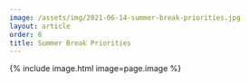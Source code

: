 ```yaml
---
image: /assets/img/2021-06-14-summer-break-priorities.jpg
layout: article
order: 6
title: Summer Break Priorities
---
```


{% include image.html image=page.image %}